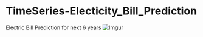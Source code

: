 # TimeSeries-Electicity_Bill_Prediction
Electric Bill Prediction for next 6 years
![Imgur](https://i.imgur.com/aooy8xP.gif)
